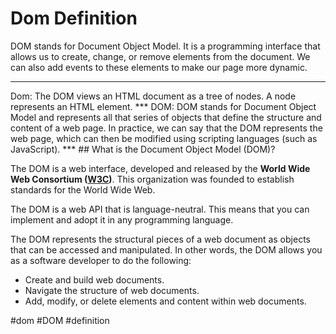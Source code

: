 # Dom Definition

DOM stands for Document Object Model. It is a programming interface that allows us to create, change, or remove elements from the document. We can also add events to these elements to make our page more dynamic.
<hr>
Dom: The DOM views an HTML document as a tree of nodes. A node represents an HTML element.
***
  DOM: DOM stands for Document Object Model and represents all that series of objects that define the structure and content of a web page. In practice, we can say that the DOM represents the web page, which can then be modified using scripting languages ​​(such as JavaScript).
  ***
  ## What is the Document Object Model (DOM)?

The DOM is a web interface, developed and released by the **World Wide Web Consortium ([W3C](https://www.w3.org/))**. This organization was founded to establish standards for the World Wide Web.

The DOM is a web API that is language-neutral. This means that you can implement and adopt it in any programming language.

The DOM represents the structural pieces of a web document as objects that can be accessed and manipulated. In other words, the DOM allows you as a software developer to do the following:  

-   Create and build web documents.  
-   Navigate the structure of web documents.  
-   Add, modify, or delete elements and content within web documents.

  

#dom #DOM #definition 